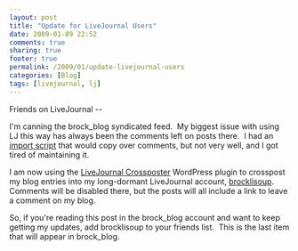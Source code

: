 ```yaml
---
layout: post
title: "Update for LiveJournal Users"
date: 2009-01-09 22:52
comments: true
sharing: true
footer: true
permalink: /2009/01/update-livejournal-users
categories: [Blog]
tags: [livejournal, lj]
---
```

Friends on LiveJournal --

I'm canning the brock_blog syndicated feed.  My biggest issue with using LJ this way has always been the comments left on posts there.  I had an <a href="/portfolio/livejournal-comment-grabber">import script</a> that would copy over comments, but not very well, and I got tired of maintaining it.

I am now using the <a href="http://lj-xp.com/">LiveJournal Crossposter</a> WordPress plugin to crosspost my blog entries into my long-dormant LiveJournal account, <a href="http://brocklisoup.livejournal.com/">brocklisoup</a>.  Comments will be disabled there, but the posts will all include a link to leave a comment on my blog.

So, if you're reading this post in the brock_blog account and want to keep getting my updates, add brocklisoup to your friends list.  This is the last item that will appear in brock_blog.